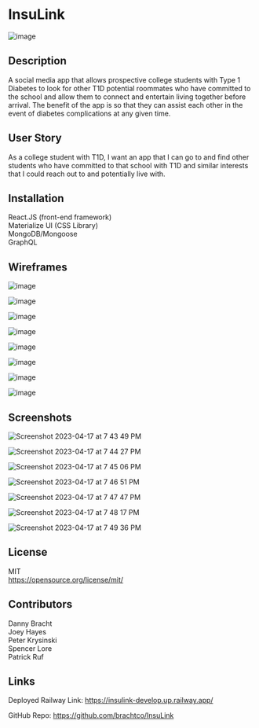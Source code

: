 # InsuLink

![image](https://user-images.githubusercontent.com/25781123/232363354-b58d041c-8d56-49ab-a013-a73e9bf91f08.png)

## Description

A social media app that allows prospective college students with Type 1 Diabetes to look for other T1D potential roommates who have committed to the school and allow them to connect and entertain living together before arrival.  The benefit of the app is so that they can assist each other in the event of diabetes complications at any given time.

## User Story
As a college student with T1D, I want an app that I can go to and find other students who have committed to that school with T1D and similar interests that I could reach out to and potentially live with.

## Installation

React.JS (front-end framework)  
Materialize UI (CSS Library)  
MongoDB/Mongoose  
GraphQL

## Wireframes

![image](https://user-images.githubusercontent.com/25781123/232362904-e05ca12d-c98b-4d29-804c-feb637266d92.png)

![image](https://user-images.githubusercontent.com/25781123/232362930-debd2157-6c57-487c-8a97-82a927a3f865.png)

![image](https://user-images.githubusercontent.com/25781123/232362984-4f078790-0c48-4b02-bcef-c9c1bcf9009e.png)

![image](https://user-images.githubusercontent.com/25781123/232363016-1152cfbe-4929-43e2-9e8f-0d16ab005238.png)

![image](https://user-images.githubusercontent.com/25781123/232363062-2b091fd8-b6e4-48dd-91aa-af85c19eb2d6.png)

![image](https://user-images.githubusercontent.com/25781123/232363100-5f7d0650-4833-4cf4-8478-438218da1d98.png)

![image](https://user-images.githubusercontent.com/25781123/232363134-0b948fce-f933-43a3-92fc-8f449dc2a42c.png)

![image](https://user-images.githubusercontent.com/25781123/232363171-1c3b423f-8a00-4489-bafe-0498aff877ac.png)

## Screenshots

![Screenshot 2023-04-17 at 7 43 49 PM](https://user-images.githubusercontent.com/17559972/232649284-ea831bd7-dbd7-4071-83a1-4b92cc860b74.png)

![Screenshot 2023-04-17 at 7 44 27 PM](https://user-images.githubusercontent.com/17559972/232649335-60c3db81-b309-4ffe-9f1b-e43f2281c43c.png)

![Screenshot 2023-04-17 at 7 45 06 PM](https://user-images.githubusercontent.com/17559972/232649370-268d3904-4404-4646-a576-8df2cb089a11.png)

![Screenshot 2023-04-17 at 7 46 51 PM](https://user-images.githubusercontent.com/17559972/232649387-e1698d51-efc4-4756-bc25-f043f166bac6.png)

![Screenshot 2023-04-17 at 7 47 47 PM](https://user-images.githubusercontent.com/17559972/232649404-43c62805-2c84-4ee9-9228-0653704b0aae.png)

![Screenshot 2023-04-17 at 7 48 17 PM](https://user-images.githubusercontent.com/17559972/232649419-5c388229-39c2-4cf1-8c7d-9e3dca359444.png)

![Screenshot 2023-04-17 at 7 49 36 PM](https://user-images.githubusercontent.com/17559972/232649444-eda28592-3db0-4c0b-a154-09eb613229b2.png)

## License

MIT    
https://opensource.org/license/mit/

## Contributors

Danny Bracht  
Joey Hayes  
Peter Krysinski  
Spencer Lore  
Patrick Ruf  

## Links

Deployed Railway Link: https://insulink-develop.up.railway.app/

GitHub Repo: https://github.com/brachtco/InsuLink
